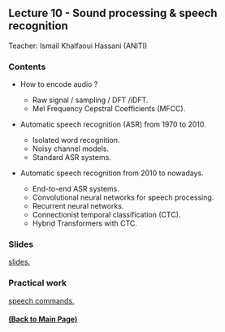 ## Lecture 10 - Sound processing & speech recognition
Teacher: Ismail Khalfaoui Hassani (ANITI)

<!-- 
### Lecture video
View the recorded lecture [here](https://drive.google.com/file/d/15XgYwhUfVyOmPpnsTtHIsIOz5ge5mpM9/view?usp=sharing)  (this will only be available for approximately 6 weeks after the course)
-->

### Contents

+ How to encode audio ? 

  + Raw signal / sampling / DFT /iDFT.  
  + Mel Frequency Cepstral Coefficients (MFCC).

+ Automatic speech recognition (ASR) from 1970 to 2010.

  + Isolated word recognition.
  + Noisy channel models.
  + Standard ASR systems.

+ Automatic speech recognition from 2010 to nowadays.

  + End-to-end ASR systems.
  + Convolutional neural networks for speech processing.
  + Recurrent neural networks.
  + Connectionist temporal classification (CTC). 
  + Hybrid Transformers with CTC.

### Slides

[slides.](https://docs.google.com/presentation/d/1eQcNvO50l6wEBJ5_NxyLU6DJZW8Xym1UUwzmRq11xk4/edit?usp=sharing)

### Practical work

[speech commands.](https://colab.research.google.com/drive/1z51RHWyMED0eKjQzA1VLgzvdPN2fGxp5?usp=sharing)

#### [(Back to Main Page)](../index.md)
